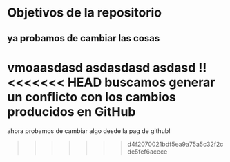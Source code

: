 # Objetivos de la repositorio

## ya probamos de cambiar las cosas
vmoaasdasd
asdasdasd
asdasd
!!
<<<<<<< HEAD
buscamos generar un 
conflicto con los 
cambios producidos en GitHub
=======

ahora probamos de cambiar algo desde la pag de github!
>>>>>>> d4f2070021bdf5ea9a75a5c32f2cde5fef6acece
